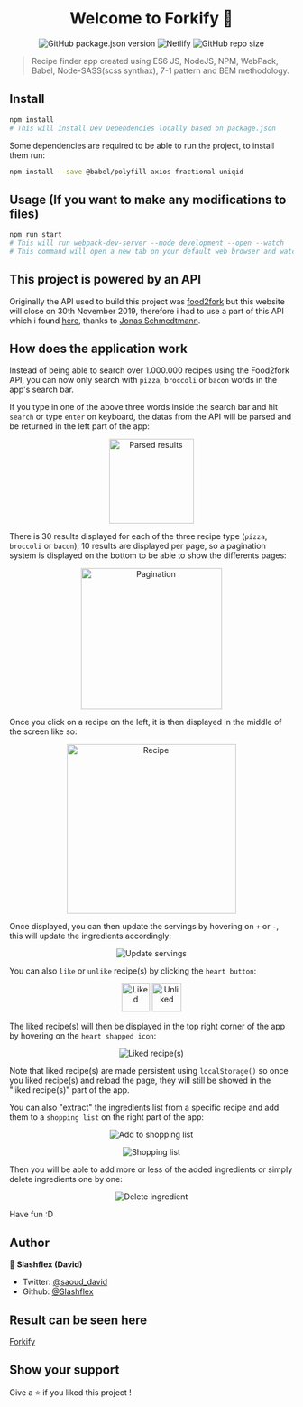<h1 align="center">Welcome to Forkify 👋</h1>

<p align="center" markdown="1">
  <img alt="GitHub package.json version" src="https://img.shields.io/github/package-json/v/Slashflex/Forkify?style=flat-square">
  <img alt="Netlify" src="https://img.shields.io/netlify/99e9ec54-e3aa-4d05-b6b2-c3fc6eeb0088?style=flat-square">
  <img alt="GitHub repo size" src="https://img.shields.io/github/repo-size/Slashflex/Forkify?style=flat-square">
</p>

> Recipe finder app created using ES6 JS, NodeJS, NPM, WebPack, Babel, Node-SASS(scss synthax), 7-1 pattern and BEM methodology.

## Install

```sh
npm install 
# This will install Dev Dependencies locally based on package.json
```
Some dependencies are required to be able to run the project, to install them run:
```sh
npm install --save @babel/polyfill axios fractional uniqid
```

## Usage (If you want to make any modifications to files)

```sh
npm run start
# This will run webpack-dev-server --mode development --open --watch
# This command will open a new tab on your default web browser and watch for any changes on JS, HTML or SCSS files and reload the page once webpack has done it's job of bundling :D 
```

## This project is powered by an API
Originally the API used to build this project was [food2fork](https://www.food2fork.com/) but this website will close on 30th November 2019, therefore i had to use a part of this API which i found [here](https://forkify-api.herokuapp.com/), thanks to [Jonas Schmedtmann](https://github.com/jonasschmedtmann).

## How does the application work
Instead of being able to search over 1.000.000 recipes using the Food2fork API, you can now only search with ```pizza```, ```broccoli``` or ```bacon``` words in the app's search bar.

If you type in one of the above three words inside the search bar and hit ```search``` or type ```enter``` on keyboard, the datas from the API will be parsed and be returned in the left part of the app:

<p align="center">
  <img src="https://i.imgur.com/uI2lOpt.png" alt="Parsed results" width="150"/>
</p>

There is 30 results displayed for each of the three recipe type (```pizza```, ```broccoli``` or ```bacon```), 10 results are displayed per page, so a pagination system is displayed on the bottom to be able to show the differents pages:


<p align="center">
  <img src="https://i.imgur.com/erR6Wkd.png" alt="Pagination" width="250"/>
</p>

Once you click on a recipe on the left, it is then displayed in the middle of the screen like so:

<p align="center">
  <img src="https://i.imgur.com/1cXTL76.png" alt="Recipe" width="300"/>
</p>


Once displayed, you can then update the servings by hovering on ```+``` or ```-```, this will update the ingredients accordingly:

<p align="center">
  <img src="https://i.imgur.com/FEW128t.png" alt="Update servings"/>
</p>

You can also ```like``` or ```unlike``` recipe(s) by clicking the ```heart button```:

<p align="center">
  <img src="https://i.imgur.com/dq7uuDo.png" alt="Liked" width="50" height="50"/>
  <img src="https://i.imgur.com/522ie7Y.png" alt="Unliked" width="52" height="50"/>
</p>

The liked recipe(s) will then be displayed in the top right corner of the app by hovering on the ```heart shapped icon```:

<p align="center">
  <img src="https://i.imgur.com/pO7EPIf.png" alt="Liked recipe(s)"/>
</p>

Note that liked recipe(s) are made persistent using ```localStorage()``` so once you liked recipe(s) and reload the page, they will still be showed in the "liked recipe(s)" part of the app.

You can also "extract" the ingredients list from a specific recipe and add them to a ```shopping list``` on the right part of the app:

<p align="center">
  <img src="https://i.imgur.com/5JXGwS3.png" alt="Add to shopping list"/>
</p>

<p align="center">
  <img src="https://i.imgur.com/e1Msdqb.png" alt="Shopping list"/>
</p>

Then you will be able to add more or less of the added ingredients or simply delete ingredients one by one:

<p align="center">
  <img src="https://i.imgur.com/t8iC36e.png" alt="Delete ingredient"/>
</p>

Have fun :D



## Author

👤 **Slashflex (David)**

* Twitter: [@saoud_david](https://twitter.com/saoud_david)
* Github: [@Slashflex](https://github.com/Slashflex)

## Result can be seen here
[Forkify](https://forkify-native-es6.netlify.com/)
## Show your support

Give a ⭐️ if you liked this project !